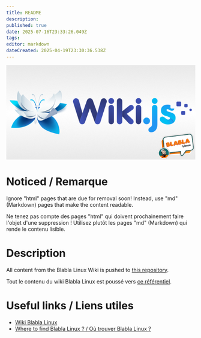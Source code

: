 ```yaml
---
title: README
description: 
published: true
date: 2025-07-16T23:33:26.049Z
tags: 
editor: markdown
dateCreated: 2025-04-19T23:30:36.538Z
---
```


![wikijs-bbl.png](/readme/wikijs-bbl.png)
# Noticed / Remarque
Ignore "html" pages that are due for removal soon! Instead, use "md" (Markdown) pages that make the content readable.

Ne tenez pas compte des pages "html" qui doivent prochainement faire l'objet d'une suppression ! Utilisez plutôt les pages "md" (Markdown) qui rende le contenu lisible.
# Description
All content from the Blabla Linux Wiki is pushed to [this repository](https://github.com/anyblabla/wiki).

Tout le contenu du wiki Blabla Linux est poussé vers [ce référentiel](https://github.com/anyblabla/wiki).

# Useful links / Liens utiles
- [Wiki Blabla Linux](https://wiki.blablalinux.be)
- [Where to find Blabla Linux ? / Où trouver Blabla Linux ?](https://link.blablalinux.be)
